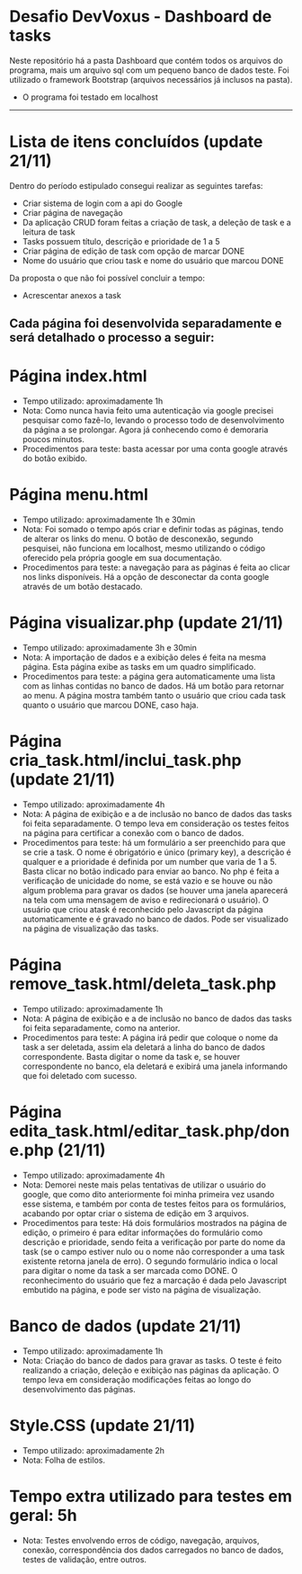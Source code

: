 # Desafio DevVoxus - Dashboard de tasks
Neste repositório há a pasta Dashboard que contém todos os arquivos do programa, mais um arquivo sql com um pequeno banco de dados teste. Foi utilizado o framework Bootstrap (arquivos necessários já inclusos na pasta).
* O programa foi testado em localhost 
--------------------------------------------------------------------------------------------------------------------------------
# Lista de itens concluídos (update 21/11)

Dentro do período estipulado consegui realizar as seguintes tarefas:
* Criar sistema de login com a api do Google
* Criar página de navegação
* Da aplicação CRUD foram feitas a criação de task, a deleção de task e a leitura de task
* Tasks possuem título, descrição e prioridade de 1 a 5
* Criar página de edição de task com opção de marcar DONE
* Nome do usuário que criou task e nome do usuário que marcou DONE

Da proposta o que não foi possível concluir a tempo:

* Acrescentar anexos a task 


Cada página foi desenvolvida separadamente e será detalhado o processo a seguir:
--------------------------------------------------------------------------------------------------------------------------------

# Página index.html
- Tempo utilizado: aproximadamente 1h
- Nota: Como nunca havia feito uma autenticação via google precisei pesquisar como fazê-lo, levando o processo todo de desenvolvimento da página a se prolongar. Agora já conhecendo como é demoraria poucos minutos.
- Procedimentos para teste: basta acessar por uma conta google através do botão exibido.

# Página menu.html
- Tempo utilizado: aproximadamente 1h e 30min
- Nota: Foi somado o tempo após criar e definir todas as páginas, tendo de alterar os links do menu. O botão de desconexão, segundo pesquisei, não funciona em localhost, mesmo utilizando o código oferecido pela própria google em sua documentação.
- Procedimentos para teste: a navegação para as páginas é feita ao clicar nos links disponíveis. Há a opção de desconectar da conta google através de um botão destacado.

# Página visualizar.php (update 21/11)
- Tempo utilizado: aproximadamente 3h e 30min
- Nota: A importação de dados e a exibição deles é feita na mesma página. Esta página exibe as tasks em um quadro simplificado.
- Procedimentos para teste: a página gera automaticamente uma lista com as linhas contidas no banco de dados. Há um botão para retornar ao menu. A página mostra também tanto o usuário que criou cada task quanto o usuário que marcou DONE, caso haja.

# Página cria_task.html/inclui_task.php (update 21/11)
- Tempo utilizado: aproximadamente 4h
- Nota: A página de exibição e a de inclusão no banco de dados das tasks foi feita separadamente. O tempo leva em consideração os testes feitos na página para certificar a conexão com o banco de dados.
- Procedimentos para teste: há um formulário a ser preenchido para que se crie a task. O nome é obrigatório e único (primary key), a descrição é qualquer e a prioridade é definida por um number que varia de 1 a 5. Basta clicar no botão indicado para enviar ao banco. No php é feita a verificação de unicidade do nome, se está vazio e se houve ou não algum problema para gravar os dados (se houver uma janela aparecerá na tela com uma mensagem de aviso e redirecionará o usuário). O usuário que criou atask é reconhecido pelo Javascript da página automaticamente e é gravado no banco de dados. Pode ser visualizado na página de visualização das tasks.

# Página remove_task.html/deleta_task.php
- Tempo utilizado: aproximadamente 1h
- Nota: A página de exibição e a de inclusão no banco de dados das tasks foi feita separadamente, como na anterior.
- Procedimentos para teste: A página irá pedir que coloque o nome da task a ser deletada, assim ela deletará a linha do banco de dados correspondente. Basta digitar o nome da task e, se houver correspondente no banco, ela deletará e exibirá uma janela informando que foi deletado com sucesso.

# Página edita_task.html/editar_task.php/done.php (21/11)
- Tempo utilizado: aproximadamente 4h
- Nota: Demorei neste mais pelas tentativas de utilizar o usuário do google, que como dito anteriormente foi minha primeira vez usando esse sistema, e também por conta de testes feitos para os formulários, acabando por optar criar o sistema de edição em 3 arquivos.
- Procedimentos para teste: Há dois formulários mostrados na página de edição, o primeiro é para editar informações do formulário como descrição e prioridade, sendo feita a verificação por parte do nome da task (se o campo estiver nulo ou o nome não corresponder a uma task existente retorna janela de erro). O segundo formulário indica o local para digitar o nome da task a ser marcada como DONE. O reconhecimento do usuário que fez a marcação é dada pelo Javascript embutido na página, e pode ser visto na página de visualização.

# Banco de dados (update 21/11)
- Tempo utilizado: aproximadamente 1h
- Nota: Criação do banco de dados para gravar as tasks. O teste é feito realizando a criação, deleção e exibição nas páginas da aplicação. O tempo leva em consideração modificações feitas ao longo do desenvolvimento das páginas.

# Style.CSS (update 21/11)
- Tempo utilizado: aproximadamente 2h
- Nota: Folha de estilos.

# Tempo extra utilizado para testes em geral: 5h
- Nota: Testes envolvendo erros de código, navegação, arquivos, conexão, correspondência dos dados carregados no banco de dados, testes de validação, entre outros.
